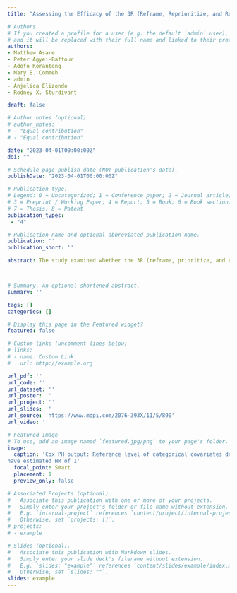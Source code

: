 ```yaml
---
title: "Assessing the Efficacy of the 3R (Reframe, Reprioritize, and Reform) Communication Model to Increase HPV Vaccinations Acceptance in Ghana: Community-Based Intervention."

# Authors
# If you created a profile for a user (e.g. the default `admin` user), write the username (folder name) here 
# and it will be replaced with their full name and linked to their profile.
authors:
- Matthew Asare
- Peter Agyei-Baffour
- Adofo Koranteng
- Mary E. Commeh 
- admin
- Anjelica Elizondo 
- Rodney X. Sturdivant

draft: false

# Author notes (optional)
# author_notes:
# - "Equal contribution"
# - "Equal contribution"

date: "2023-04-01T00:00:00Z"
doi: ""

# Schedule page publish date (NOT publication's date).
publishDate: "2023-04-01T00:00:00Z"

# Publication type.
# Legend: 0 = Uncategorized; 1 = Conference paper; 2 = Journal article;
# 3 = Preprint / Working Paper; 4 = Report; 5 = Book; 6 = Book section;
# 7 = Thesis; 8 = Patent
publication_types: 
 - "4"

# Publication name and optional abbreviated publication name.
publication: ''
publication_short: ''

abstract: The study examined whether the 3R (reframe, prioritize, and reform) communication model intervention can impact parents’ and adolescents’ HPV vaccination acceptability. We used face-to-face methods to recruit participants from three local churches in the Ashanti Region of Ghana. Participants completed pre- and post-intervention assessments based on the validated Theory of Planned Behavior survey. We organized two face-to-face presentations for parents and adolescents separately for parents (n = 85) and adolescents (n = 85). The intervention showed that for every one-unit increase in the participants’ self-confidence and attitude scores, the odds of the HPV vaccination acceptability increased by 22% (95% CI: 10–36) and 6% (95% CI: 0.1–12), respectively. Intention for vaccine acceptance, F (1167) = 6.89, and attitude toward vaccination, F (1167) = 19.87, were significantly  higher among parents than adolescents (p < 0.001), after controlling for the baseline scores. These findings suggest that the intervention targeting parents’ and adolescents’ attitudes and knowledge has the potential to increase HPV vaccination acceptance in Ghana.



# Summary. An optional shortened abstract.
summary: ''

tags: []
categories: []

# Display this page in the Featured widget?
featured: false

# Custom links (uncomment lines below)
# links:
# - name: Custom Link
#   url: http://example.org

url_pdf: ''
url_code: ''
url_dataset: ''
url_poster: ''
url_project: ''
url_slides: ''
url_source: 'https://www.mdpi.com/2076-393X/11/5/890'
url_video: ''

# Featured image
# To use, add an image named `featured.jpg/png` to your page's folder. 
image:
  caption: 'Cox PH output: Reference level of categorical covariates denoted reference and
have estimated HR of 1'
  focal_point: Smart
  placement: 1
  preview_only: false

# Associated Projects (optional).
#   Associate this publication with one or more of your projects.
#   Simply enter your project's folder or file name without extension.
#   E.g. `internal-project` references `content/project/internal-project/index.md`.
#   Otherwise, set `projects: []`.
# projects:
# - example

# Slides (optional).
#   Associate this publication with Markdown slides.
#   Simply enter your slide deck's filename without extension.
#   E.g. `slides: "example"` references `content/slides/example/index.md`.
#   Otherwise, set `slides: ""`.
slides: example
---
```


